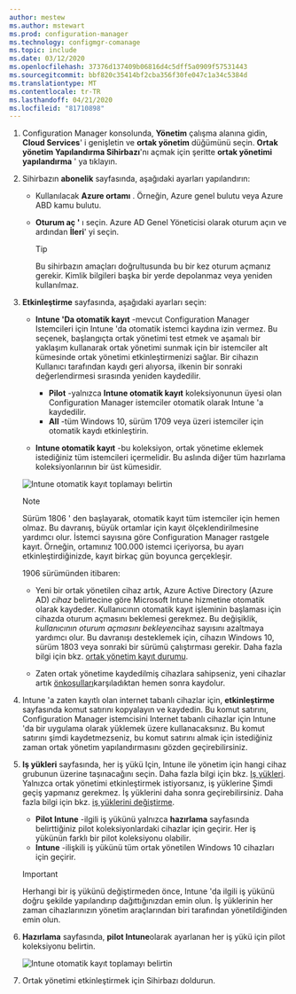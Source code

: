 ```yaml
---
author: mestew
ms.author: mstewart
ms.prod: configuration-manager
ms.technology: configmgr-comanage
ms.topic: include
ms.date: 03/12/2020
ms.openlocfilehash: 37376d137409b06816d4c5dff5a0909f57531443
ms.sourcegitcommit: bbf820c35414bf2cba356f30fe047c1a34c5384d
ms.translationtype: MT
ms.contentlocale: tr-TR
ms.lasthandoff: 04/21/2020
ms.locfileid: "81710898"
---
```

<!--3555750 FKA 1357954 --Don't apply H2/H3 in this include file since they are context driven by article-->
1. Configuration Manager konsolunda, **Yönetim** çalışma alanına gidin, **Cloud Services**' i genişletin ve **ortak yönetim** düğümünü seçin. **Ortak yönetim Yapılandırma Sihirbazı**'nı açmak için şeritte **ortak yönetimi yapılandırma** ' ya tıklayın.

2. Sihirbazın **abonelik** sayfasında, aşağıdaki ayarları yapılandırın:

    - Kullanılacak **Azure ortamı** . Örneğin, Azure genel bulutu veya Azure ABD kamu bulutu.<!--4075452-->  

    - **Oturum aç '** ı seçin. Azure AD Genel Yöneticisi olarak oturum açın ve ardından **İleri**' yi seçin.  

        > [!TIP]
        > Bu sihirbazın amaçları doğrultusunda bu bir kez oturum açmanız gerekir. Kimlik bilgileri başka bir yerde depolanmaz veya yeniden kullanılmaz.

3. **Etkinleştirme** sayfasında, aşağıdaki ayarları seçin:

   - **Intune 'Da otomatik kayıt** -mevcut Configuration Manager Istemcileri için Intune 'da otomatik istemci kaydına izin vermez. Bu seçenek, başlangıçta ortak yönetimi test etmek ve aşamalı bir yaklaşım kullanarak ortak yönetimi sunmak için bir istemciler alt kümesinde ortak yönetimi etkinleştirmenizi sağlar. Bir cihazın Kullanıcı tarafından kaydı geri alıyorsa, ilkenin bir sonraki değerlendirmesi sırasında yeniden kaydedilir. <!--3330596-->

      - **Pilot** -yalnızca **Intune otomatik kayıt** koleksiyonunun üyesi olan Configuration Manager istemciler otomatik olarak Intune 'a kaydedilir.
      - **All** -tüm Windows 10, sürüm 1709 veya üzeri istemciler için otomatik kaydı etkinleştirin.

   - **Intune otomatik kayıt** -bu koleksiyon, ortak yönetime eklemek istediğiniz tüm istemcileri içermelidir. Bu aslında diğer tüm hazırlama koleksiyonlarının bir üst kümesidir.

   ![Intune otomatik kayıt toplamayı belirtin ](../media/3555750-co-management-onboarding-enablement.png)

      > [!Note]  
      > Sürüm 1806 ' den başlayarak, otomatik kayıt tüm istemciler için hemen olmaz. Bu davranış, büyük ortamlar için kayıt ölçeklendirilmesine yardımcı olur. İstemci sayısına göre Configuration Manager rastgele kayıt. Örneğin, ortamınız 100.000 istemci içeriyorsa, bu ayarı etkinleştirdiğinizde, kayıt birkaç gün boyunca gerçekleşir.<!--1358003-->  
      >
      > 1906 sürümünden itibaren:
      >
      > - Yeni bir ortak yönetilen cihaz artık, Azure Active Directory (Azure AD) *cihaz* belirtecine göre Microsoft Intune hizmetine otomatik olarak kaydeder. Kullanıcının otomatik kayıt işleminin başlaması için cihazda oturum açmasını beklemesi gerekmez. Bu değişiklik, *kullanıcının oturum açmasını bekleyen*cihaz sayısını azaltmaya yardımcı olur.<!-- 4454491 --> Bu davranışı desteklemek için, cihazın Windows 10, sürüm 1803 veya sonraki bir sürümü çalıştırması gerekir. Daha fazla bilgi için bkz. [ortak yönetim kayıt durumu](../how-to-monitor.md#co-management-enrollment-status).
      >
      > - Zaten ortak yönetime kaydedilmiş cihazlara sahipseniz, yeni cihazlar artık [önkoşulları](../overview.md#prerequisites)karşıladıktan hemen sonra kaydolur.<!--4321130-->

4. Intune 'a zaten kayıtlı olan internet tabanlı cihazlar için, **etkinleştirme** sayfasında komut satırını kopyalayın ve kaydedin. Bu komut satırını, Configuration Manager istemcisini Internet tabanlı cihazlar için Intune 'da bir uygulama olarak yüklemek üzere kullanacaksınız. Bu komut satırını şimdi kaydetmezseniz, bu komut satırını almak için istediğiniz zaman ortak yönetim yapılandırmasını gözden geçirebilirsiniz.

5. **Iş yükleri** sayfasında, her iş yükü Için, Intune ile yönetim için hangi cihaz grubunun üzerine taşınacağını seçin. Daha fazla bilgi için bkz. [Iş yükleri](../workloads.md). Yalnızca ortak yönetimi etkinleştirmek istiyorsanız, iş yüklerine Şimdi geçiş yapmanız gerekmez. İş yüklerini daha sonra geçirebilirsiniz. Daha fazla bilgi için bkz. [iş yüklerini değiştirme](../how-to-switch-workloads.md).  

    - **Pilot Intune** -ilgili iş yükünü yalnızca **hazırlama** sayfasında belirttiğiniz pilot koleksiyonlardaki cihazlar için geçirir. Her iş yükünün farklı bir pilot koleksiyonu olabilir.
    - **Intune** -ilişkili iş yükünü tüm ortak yönetilen Windows 10 cihazları için geçirir.  

    > [!Important]
    > Herhangi bir iş yükünü değiştirmeden önce, Intune 'da ilgili iş yükünü doğru şekilde yapılandırıp dağıttığınızdan emin olun. İş yüklerinin her zaman cihazlarınızın yönetim araçlarından biri tarafından yönetildiğinden emin olun.  

6. **Hazırlama** sayfasında, **pilot Intune**olarak ayarlanan her iş yükü için pilot koleksiyonu belirtin.

   ![Intune otomatik kayıt toplamayı belirtin ](../media/3555750-co-management-onboarding-staging.png)

7. Ortak yönetimi etkinleştirmek için Sihirbazı doldurun.
